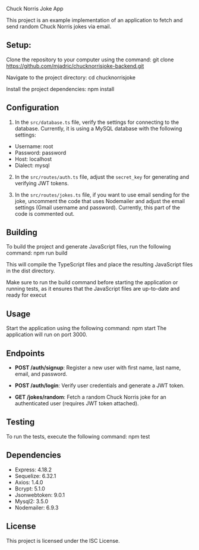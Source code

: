 Chuck Norris Joke App

This project is an example implementation of an application to fetch and send random Chuck Norris jokes via email.

## Setup:

Clone the repository to your computer using the command:
git clone https://github.com/mjadric/chucknorrisjoke-backend.git

Navigate to the project directory:
cd chucknorrisjoke

Install the project dependencies:
npm install

## Configuration

1. In the `src/database.ts` file, verify the settings for connecting to the database. Currently, it is using a MySQL database with the following settings:
- Username: root
- Password: password
- Host: localhost
- Dialect: mysql

2. In the `src/routes/auth.ts` file, adjust the `secret_key` for generating and verifying JWT tokens.

3. In the `src/routes/jokes.ts` file, if you want to use email sending for the joke, uncomment the code that uses Nodemailer and adjust the email settings (Gmail username and password). Currently, this part of the code is commented out.

## Building

To build the project and generate JavaScript files, run the following command:
npm run build

This will compile the TypeScript files and place the resulting JavaScript files in the dist directory.

Make sure to run the build command before starting the application or running tests, as it ensures that the JavaScript files are up-to-date and ready for execut

## Usage

Start the application using the following command:
npm start
The application will run on port 3000.

## Endpoints

- **POST /auth/signup**: Register a new user with first name, last name, email, and password.

- **POST /auth/login**: Verify user credentials and generate a JWT token.

- **GET /jokes/random**: Fetch a random Chuck Norris joke for an authenticated user (requires JWT token attached).

## Testing

To run the tests, execute the following command:
npm test

## Dependencies

- Express: 4.18.2
- Sequelize: 6.32.1
- Axios: 1.4.0
- Bcrypt: 5.1.0
- Jsonwebtoken: 9.0.1
- Mysql2: 3.5.0
- Nodemailer: 6.9.3

## License

This project is licensed under the ISC License.

